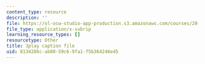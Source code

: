 ```yaml
---
content_type: resource
description: ''
file: https://ol-ocw-studio-app-production.s3.amazonaws.com/courses/20-219-becoming-the-next-bill-nye-writing-and-hosting-the-educational-show-january-iap-2015/8134286cab8059c69fa1f5b364246e45_qkkI9Z9tKvo.vtt
file_type: application/x-subrip
learning_resource_types: []
resourcetype: Other
title: 3play caption file
uid: 8134286c-ab80-59c6-9fa1-f5b364246e45
---
```

